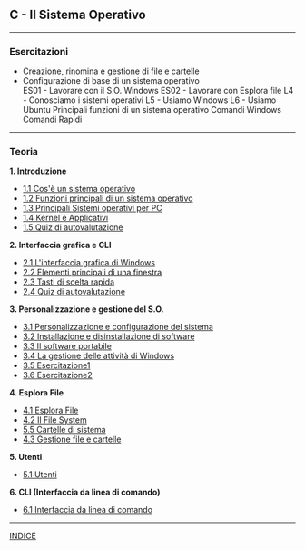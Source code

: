 ## C - Il Sistema Operativo

---
### Esercitazioni
- Creazione, rinomina e gestione di file e cartelle  
- Configurazione di base di un sistema operativo  
ES01 - Lavorare con il S.O. Windows
ES02 - Lavorare con Esplora file
L4 - Conosciamo i sistemi operativi
L5 - Usiamo Windows
L6 - Usiamo Ubuntu
Principali funzioni di un sistema operativo
Comandi Windows 
Comandi Rapidi

---
### Teoria
**1. Introduzione**
- [1.1 Cos'è un sistema operativo](<1.1 Cos'è un sistema operativo.md>)  
- [1.2 Funzioni principali di un sistema operativo](<1.2 Funzioni principali di un sistema operativo.md>)
- [1.3 Principali Sistemi operativi per PC](<1.3 Principali Sistemi operativi per PC.md>)
- [1.4 Kernel e Applicativi](<1.4 Kernel e Applicativi.md>)
- [1.5 Quiz di autovalutazione](<1.5 Quiz di autovalutazione.md>)

**2. Interfaccia grafica e CLI**
- [2.1 L'interfaccia grafica di Windows](<2.1 L'interfaccia grafica di Windows.md>)
- [2.2 Elementi principali di una finestra](<2.2 Elementi principali di una finestra.md>)
- [2.3 Tasti di scelta rapida](<2.3 Tasti di scelta rapida.md>)
- [2.4 Quiz di autovalutazione](<2.4 Quiz di autovalutazione.md>)

**3. Personalizzazione e gestione del S.O.**
- [3.1 Personalizzazione e configurazione del sistema](<3.1 Personalizzazione e configurazione del sistema.md>)  
- [3.2 Installazione e disinstallazione di software](<3.2 Installazione e disinstallazione di software.md>)  
- [3.3 Il software portabile](<3.3 Il software portabile.md>) 
- [3.4 La gestione delle attività di Windows](<3.4 La gestione delle attività di Windows.md>)
- [3.5 Esercitazione1](<3.5 Esercitazione1.md>) 
- [3.6 Esercitazione2](<3.6 Esercitazione2.md>) 


**4. Esplora File**
- [4.1 Esplora File](<3.1 Esplora File.md>)
- [4.2 Il File System](<3.2 Il File System.md>)
- [5.5 Cartelle di sistema](<5.5 Cartelle di sistema.md>)
- [4.3 Gestione file e cartelle](<3.3 Gestione file e cartelle.md>)

**5. Utenti**
- [5.1 Utenti](<5.1 Utenti.md>)

**6. CLI (Interfaccia da linea di comando)**
- [6.1 Interfaccia da linea di comando](<6.1 interfaccia da linea di comando.md>)

--- 
[INDICE](../README.md) 